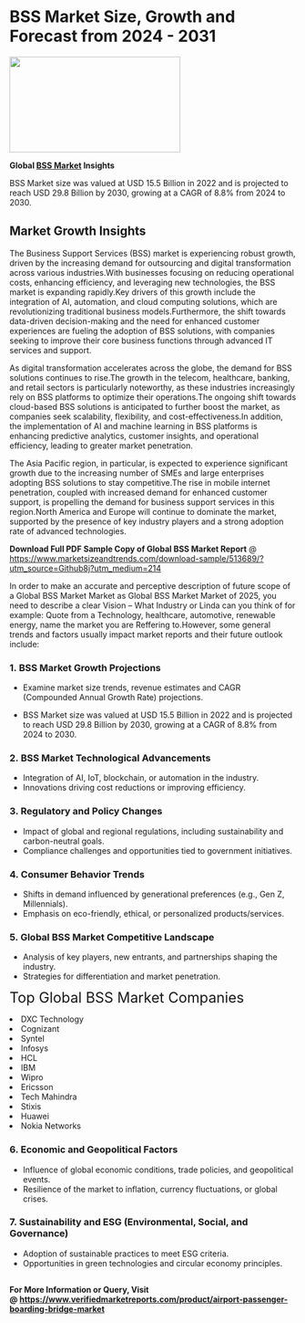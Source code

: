 <H1>BSS Market Size, Growth and Forecast from 2024 - 2031</H1><img class="aligncenter size-medium wp-image-584254" src="https://thirdeyenews.in/wp-content/uploads/2024/09/Global-Market-Research-300x168.jpeg" alt="" width="300" height="168" /><p><strong>Global&nbsp;<a href="https://www.marketsizeandtrends.com/download-sample/513689/?utm_source=Github8j?utm_medium=214">BSS Market</a> Insights</strong></p><p>BSS Market size was valued at USD 15.5 Billion in 2022 and is projected to reach USD 29.8 Billion by 2030, growing at a CAGR of 8.8% from 2024 to 2030.</p><p><h2>Market Growth Insights</h2> <p>The Business Support Services (BSS) market is experiencing robust growth, driven by the increasing demand for outsourcing and digital transformation across various industries.With businesses focusing on reducing operational costs, enhancing efficiency, and leveraging new technologies, the BSS market is expanding rapidly.Key drivers of this growth include the integration of AI, automation, and cloud computing solutions, which are revolutionizing traditional business models.Furthermore, the shift towards data-driven decision-making and the need for enhanced customer experiences are fueling the adoption of BSS solutions, with companies seeking to improve their core business functions through advanced IT services and support.</p> <p>As digital transformation accelerates across the globe, the demand for BSS solutions continues to rise.The growth in the telecom, healthcare, banking, and retail sectors is particularly noteworthy, as these industries increasingly rely on BSS platforms to optimize their operations.The ongoing shift towards cloud-based BSS solutions is anticipated to further boost the market, as companies seek scalability, flexibility, and cost-effectiveness.In addition, the implementation of AI and machine learning in BSS platforms is enhancing predictive analytics, customer insights, and operational efficiency, leading to greater market penetration.</p> <p>The Asia Pacific region, in particular, is expected to experience significant growth due to the increasing number of SMEs and large enterprises adopting BSS solutions to stay competitive.The rise in mobile internet penetration, coupled with increased demand for enhanced customer support, is propelling the demand for business support services in this region.North America and Europe will continue to dominate the market, supported by the presence of key industry players and a strong adoption rate of advanced technologies.</p> <p><span class=""><strong>Download Full PDF Sample Copy of Global BSS Market Report</strong> @ <a href="https://www.marketsizeandtrends.com/download-sample/513689/?utm_source=Github8j?utm_medium=214" target="_blank">https://www.marketsizeandtrends.com/download-sample/513689/?utm_source=Github8j?utm_medium=214</a></span></p><p>In order to make an accurate and perceptive description of future scope of a Global&nbsp;BSS Market Market as Global&nbsp;BSS Market Market of 2025, you need to describe a clear Vision &ndash; What Industry or Linda can you think of for example: Quote from a Technology, healthcare, automotive, renewable energy, name the market you are Reffering to.However, some general trends and factors usually impact market reports and their future outlook include:</p><h3>1.&nbsp;<strong>BSS Market Growth Projections</strong></h3><ul><li>Examine market size trends, revenue estimates and CAGR (Compounded Annual Growth Rate) projections.</li><li><p>BSS Market size was valued at USD 15.5 Billion in 2022 and is projected to reach USD 29.8 Billion by 2030, growing at a CAGR of 8.8% from 2024 to 2030.</p></li></ul><h3>2.&nbsp;<strong>BSS Market Technological Advancements</strong></h3><ul><li>Integration of AI, IoT, blockchain, or automation in the industry.</li><li>Innovations driving cost reductions or improving efficiency.</li></ul><h3>3.&nbsp;<strong>Regulatory and Policy Changes</strong></h3><ul><li>Impact of global and regional regulations, including sustainability and carbon-neutral goals.</li><li>Compliance challenges and opportunities tied to government initiatives.</li></ul><h3>4.&nbsp;<strong>Consumer Behavior Trends</strong></h3><ul><li>Shifts in demand influenced by generational preferences (e.g., Gen Z, Millennials).</li><li>Emphasis on eco-friendly, ethical, or personalized products/services.</li></ul><h3>5.&nbsp;<strong>Global BSS Market Competitive Landscape</strong></h3><ul><li>Analysis of key players, new entrants, and partnerships shaping the industry.</li><li>Strategies for differentiation and market penetration.</li></ul><p data-pm-slice="1 1 []"><span style="color: inherit; font-family: inherit; font-size: 25px;">Top Global BSS Market Companies</span></p><div class="" data-test-id=""><p><li>DXC Technology</li><li> Cognizant</li><li> Syntel</li><li> Infosys</li><li> HCL</li><li> IBM</li><li> Wipro</li><li> Ericsson</li><li> Tech Mahindra</li><li> Stixis</li><li> Huawei</li><li> Nokia Networks</li></p></div><h3>6.&nbsp;<strong>Economic and Geopolitical Factors</strong></h3><ul><li>Influence of global economic conditions, trade policies, and geopolitical events.</li><li>Resilience of the market to inflation, currency fluctuations, or global crises.</li></ul><h3>7.&nbsp;<strong>Sustainability and ESG (Environmental, Social, and Governance)</strong></h3><ul><li>Adoption of sustainable practices to meet ESG criteria.</li><li>Opportunities in green technologies and circular economy principles.</li></ul><h2><strong style="font-size: 14px;">For More Information or Query, Visit @&nbsp;</strong><a style="background-color: #ffffff; font-size: 14px;" href="https://www.marketsizeandtrends.com/report/bss-market/" target="_blank">https://www.verifiedmarketreports.com/product/airport-passenger-boarding-bridge-market</a></h2>